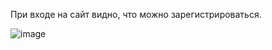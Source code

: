 При входе на сайт видно, что можно зарегистрироваться.

![image](https://github.com/user-attachments/assets/406c0368-11c8-43cf-913c-5c6965bb164c)

